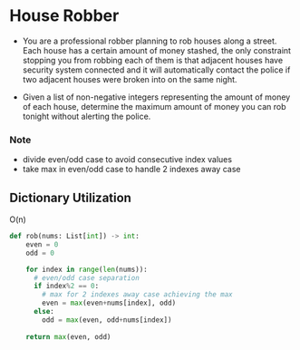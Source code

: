 # House Robber
- You are a professional robber planning to rob houses along a street. Each house has a certain amount of money stashed, the only constraint stopping you from robbing each of them is that adjacent houses have security system connected and it will automatically contact the police if two adjacent houses were broken into on the same night.

- Given a list of non-negative integers representing the amount of money of each house, determine the maximum amount of money you can rob tonight without alerting the police.

### Note
* divide even/odd case to avoid consecutive index values
* take max in even/odd case to handle 2 indexes away case

## Dictionary Utilization
O(n)
```python
def rob(nums: List[int]) -> int:
    even = 0
    odd = 0

    for index in range(len(nums)):
      # even/odd case separation
      if index%2 == 0:
        # max for 2 indexes away case achieving the max
        even = max(even+nums[index], odd)
      else:
        odd = max(even, odd+nums[index])
    
    return max(even, odd)
```
